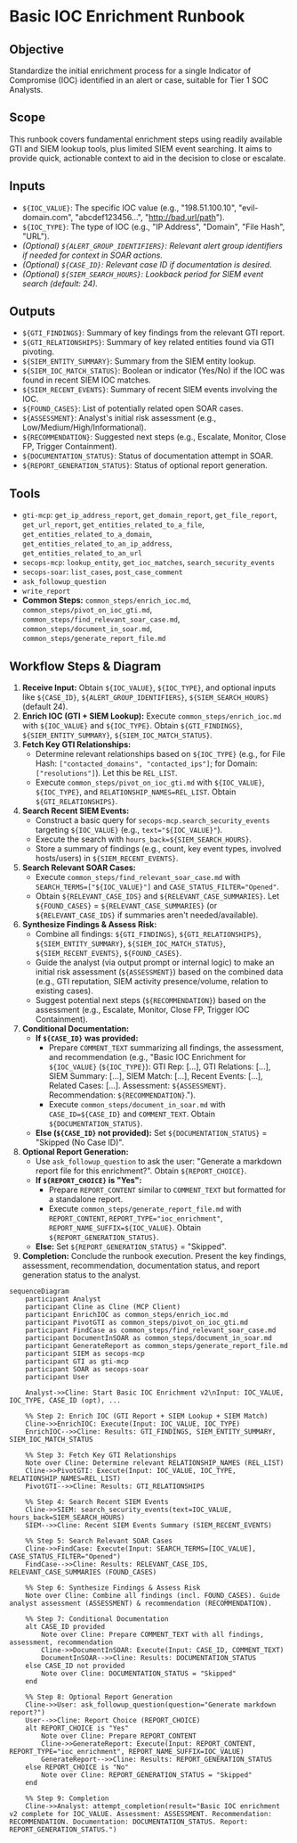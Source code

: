 # Basic IOC Enrichment Runbook

## Objective

Standardize the initial enrichment process for a single Indicator of Compromise (IOC) identified in an alert or case, suitable for Tier 1 SOC Analysts.

## Scope

This runbook covers fundamental enrichment steps using readily available GTI and SIEM lookup tools, plus limited SIEM event searching. It aims to provide quick, actionable context to aid in the decision to close or escalate.

## Inputs

*   `${IOC_VALUE}`: The specific IOC value (e.g., "198.51.100.10", "evil-domain.com", "abcdef123456...", "http://bad.url/path").
*   `${IOC_TYPE}`: The type of IOC (e.g., "IP Address", "Domain", "File Hash", "URL").
*   *(Optional) `${ALERT_GROUP_IDENTIFIERS}`: Relevant alert group identifiers if needed for context in SOAR actions.*
*   *(Optional) `${CASE_ID}`: Relevant case ID if documentation is desired.*
*   *(Optional) `${SIEM_SEARCH_HOURS}`: Lookback period for SIEM event search (default: 24).*

## Outputs

*   `${GTI_FINDINGS}`: Summary of key findings from the relevant GTI report.
*   `${GTI_RELATIONSHIPS}`: Summary of key related entities found via GTI pivoting.
*   `${SIEM_ENTITY_SUMMARY}`: Summary from the SIEM entity lookup.
*   `${SIEM_IOC_MATCH_STATUS}`: Boolean or indicator (Yes/No) if the IOC was found in recent SIEM IOC matches.
*   `${SIEM_RECENT_EVENTS}`: Summary of recent SIEM events involving the IOC.
*   `${FOUND_CASES}`: List of potentially related open SOAR cases.
*   `${ASSESSMENT}`: Analyst's initial risk assessment (e.g., Low/Medium/High/Informational).
*   `${RECOMMENDATION}`: Suggested next steps (e.g., Escalate, Monitor, Close FP, Trigger Containment).
*   `${DOCUMENTATION_STATUS}`: Status of documentation attempt in SOAR.
*   `${REPORT_GENERATION_STATUS}`: Status of optional report generation.

## Tools

*   `gti-mcp`: `get_ip_address_report`, `get_domain_report`, `get_file_report`, `get_url_report`, `get_entities_related_to_a_file`, `get_entities_related_to_a_domain`, `get_entities_related_to_an_ip_address`, `get_entities_related_to_an_url`
*   `secops-mcp`: `lookup_entity`, `get_ioc_matches`, `search_security_events`
*   `secops-soar`: `list_cases`, `post_case_comment`
*   `ask_followup_question`
*   `write_report`
*   **Common Steps:** `common_steps/enrich_ioc.md`, `common_steps/pivot_on_ioc_gti.md`, `common_steps/find_relevant_soar_case.md`, `common_steps/document_in_soar.md`, `common_steps/generate_report_file.md`

## Workflow Steps & Diagram

1.  **Receive Input:** Obtain `${IOC_VALUE}`, `${IOC_TYPE}`, and optional inputs like `${CASE_ID}`, `${ALERT_GROUP_IDENTIFIERS}`, `${SIEM_SEARCH_HOURS}` (default 24).
2.  **Enrich IOC (GTI + SIEM Lookup):** Execute `common_steps/enrich_ioc.md` with `${IOC_VALUE}` and `${IOC_TYPE}`. Obtain `${GTI_FINDINGS}`, `${SIEM_ENTITY_SUMMARY}`, `${SIEM_IOC_MATCH_STATUS}`.
3.  **Fetch Key GTI Relationships:**
    *   Determine relevant relationships based on `${IOC_TYPE}` (e.g., for File Hash: `["contacted_domains", "contacted_ips"]`; for Domain: `["resolutions"]`). Let this be `REL_LIST`.
    *   Execute `common_steps/pivot_on_ioc_gti.md` with `${IOC_VALUE}`, `${IOC_TYPE}`, and `RELATIONSHIP_NAMES=REL_LIST`. Obtain `${GTI_RELATIONSHIPS}`.
4.  **Search Recent SIEM Events:**
    *   Construct a basic query for `secops-mcp.search_security_events` targeting `${IOC_VALUE}` (e.g., `text="${IOC_VALUE}"`).
    *   Execute the search with `hours_back=${SIEM_SEARCH_HOURS}`.
    *   Store a summary of findings (e.g., count, key event types, involved hosts/users) in `${SIEM_RECENT_EVENTS}`.
5.  **Search Relevant SOAR Cases:**
    *   Execute `common_steps/find_relevant_soar_case.md` with `SEARCH_TERMS=["${IOC_VALUE}"]` and `CASE_STATUS_FILTER="Opened"`.
    *   Obtain `${RELEVANT_CASE_IDS}` and `${RELEVANT_CASE_SUMMARIES}`. Let `${FOUND_CASES}` = `${RELEVANT_CASE_SUMMARIES}` (or `${RELEVANT_CASE_IDS}` if summaries aren't needed/available).
6.  **Synthesize Findings & Assess Risk:**
    *   Combine all findings: `${GTI_FINDINGS}`, `${GTI_RELATIONSHIPS}`, `${SIEM_ENTITY_SUMMARY}`, `${SIEM_IOC_MATCH_STATUS}`, `${SIEM_RECENT_EVENTS}`, `${FOUND_CASES}`.
    *   Guide the analyst (via output prompt or internal logic) to make an initial risk assessment (`${ASSESSMENT}`) based on the combined data (e.g., GTI reputation, SIEM activity presence/volume, relation to existing cases).
    *   Suggest potential next steps (`${RECOMMENDATION}`) based on the assessment (e.g., Escalate, Monitor, Close FP, Trigger IOC Containment).
7.  **Conditional Documentation:**
    *   **If `${CASE_ID}` was provided:**
        *   Prepare `COMMENT_TEXT` summarizing all findings, the assessment, and recommendation (e.g., "Basic IOC Enrichment for `${IOC_VALUE}` (`${IOC_TYPE}`): GTI Rep: [...], GTI Relations: [...], SIEM Summary: [...], SIEM Match: [...], Recent Events: [...], Related Cases: [...]. Assessment: `${ASSESSMENT}`. Recommendation: `${RECOMMENDATION}`.").
        *   Execute `common_steps/document_in_soar.md` with `CASE_ID=${CASE_ID}` and `COMMENT_TEXT`. Obtain `${DOCUMENTATION_STATUS}`.
    *   **Else (`${CASE_ID}` not provided):** Set `${DOCUMENTATION_STATUS}` = "Skipped (No Case ID)".
8.  **Optional Report Generation:**
    *   Use `ask_followup_question` to ask the user: "Generate a markdown report file for this enrichment?". Obtain `${REPORT_CHOICE}`.
    *   **If `${REPORT_CHOICE}` is "Yes":**
        *   Prepare `REPORT_CONTENT` similar to `COMMENT_TEXT` but formatted for a standalone report.
        *   Execute `common_steps/generate_report_file.md` with `REPORT_CONTENT`, `REPORT_TYPE="ioc_enrichment"`, `REPORT_NAME_SUFFIX=${IOC_VALUE}`. Obtain `${REPORT_GENERATION_STATUS}`.
    *   **Else:** Set `${REPORT_GENERATION_STATUS}` = "Skipped".
9.  **Completion:** Conclude the runbook execution. Present the key findings, assessment, recommendation, documentation status, and report generation status to the analyst.

```{mermaid}
sequenceDiagram
    participant Analyst
    participant Cline as Cline (MCP Client)
    participant EnrichIOC as common_steps/enrich_ioc.md
    participant PivotGTI as common_steps/pivot_on_ioc_gti.md
    participant FindCase as common_steps/find_relevant_soar_case.md
    participant DocumentInSOAR as common_steps/document_in_soar.md
    participant GenerateReport as common_steps/generate_report_file.md
    participant SIEM as secops-mcp
    participant GTI as gti-mcp
    participant SOAR as secops-soar
    participant User

    Analyst->>Cline: Start Basic IOC Enrichment v2\nInput: IOC_VALUE, IOC_TYPE, CASE_ID (opt), ...

    %% Step 2: Enrich IOC (GTI Report + SIEM Lookup + SIEM Match)
    Cline->>EnrichIOC: Execute(Input: IOC_VALUE, IOC_TYPE)
    EnrichIOC-->>Cline: Results: GTI_FINDINGS, SIEM_ENTITY_SUMMARY, SIEM_IOC_MATCH_STATUS

    %% Step 3: Fetch Key GTI Relationships
    Note over Cline: Determine relevant RELATIONSHIP_NAMES (REL_LIST)
    Cline->>PivotGTI: Execute(Input: IOC_VALUE, IOC_TYPE, RELATIONSHIP_NAMES=REL_LIST)
    PivotGTI-->>Cline: Results: GTI_RELATIONSHIPS

    %% Step 4: Search Recent SIEM Events
    Cline->>SIEM: search_security_events(text=IOC_VALUE, hours_back=SIEM_SEARCH_HOURS)
    SIEM-->>Cline: Recent SIEM Events Summary (SIEM_RECENT_EVENTS)

    %% Step 5: Search Relevant SOAR Cases
    Cline->>FindCase: Execute(Input: SEARCH_TERMS=[IOC_VALUE], CASE_STATUS_FILTER="Opened")
    FindCase-->>Cline: Results: RELEVANT_CASE_IDS, RELEVANT_CASE_SUMMARIES (FOUND_CASES)

    %% Step 6: Synthesize Findings & Assess Risk
    Note over Cline: Combine all findings (incl. FOUND_CASES). Guide analyst assessment (ASSESSMENT) & recommendation (RECOMMENDATION).

    %% Step 7: Conditional Documentation
    alt CASE_ID provided
        Note over Cline: Prepare COMMENT_TEXT with all findings, assessment, recommendation
        Cline->>DocumentInSOAR: Execute(Input: CASE_ID, COMMENT_TEXT)
        DocumentInSOAR-->>Cline: Results: DOCUMENTATION_STATUS
    else CASE_ID not provided
        Note over Cline: DOCUMENTATION_STATUS = "Skipped"
    end

    %% Step 8: Optional Report Generation
    Cline->>User: ask_followup_question(question="Generate markdown report?")
    User-->>Cline: Report Choice (REPORT_CHOICE)
    alt REPORT_CHOICE is "Yes"
        Note over Cline: Prepare REPORT_CONTENT
        Cline->>GenerateReport: Execute(Input: REPORT_CONTENT, REPORT_TYPE="ioc_enrichment", REPORT_NAME_SUFFIX=IOC_VALUE)
        GenerateReport-->>Cline: Results: REPORT_GENERATION_STATUS
    else REPORT_CHOICE is "No"
        Note over Cline: REPORT_GENERATION_STATUS = "Skipped"
    end

    %% Step 9: Completion
    Cline->>Analyst: attempt_completion(result="Basic IOC enrichment v2 complete for IOC_VALUE. Assessment: ASSESSMENT. Recommendation: RECOMMENDATION. Documentation: DOCUMENTATION_STATUS. Report: REPORT_GENERATION_STATUS.")
